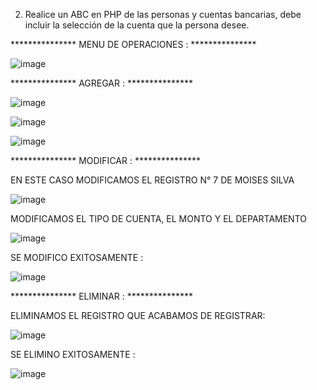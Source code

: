 2. Realice un ABC en PHP de las personas y cuentas bancarias, debe incluir la selección de la cuenta que la persona desee.

*************** MENU DE OPERACIONES : ***************

![image](https://github.com/SaraVargasB/Programacion-Multimedial-INF324/assets/167654454/fc076f66-1b7d-45ef-bda0-6c717c164d87)


*************** AGREGAR : ***************

![image](https://github.com/SaraVargasB/Programacion-Multimedial-INF324/assets/167654454/f842467f-c9c2-46c5-a51d-b87af59bf54d)

![image](https://github.com/SaraVargasB/Programacion-Multimedial-INF324/assets/167654454/2ec70570-c153-4c65-9937-52d884c8d205)

![image](https://github.com/SaraVargasB/Programacion-Multimedial-INF324/assets/167654454/1f253311-dfb4-44f6-bdfe-f028e0ce2f37)


*************** MODIFICAR : ***************

EN ESTE CASO MODIFICAMOS EL REGISTRO N° 7 DE MOISES SILVA

![image](https://github.com/SaraVargasB/Programacion-Multimedial-INF324/assets/167654454/b0f30ce6-c015-4d0f-ad2c-16a08a7967e2)

MODIFICAMOS EL TIPO DE CUENTA, EL MONTO Y EL DEPARTAMENTO

![image](https://github.com/SaraVargasB/Programacion-Multimedial-INF324/assets/167654454/608ace6e-f4fb-4932-b3dc-712ab9732029)

SE MODIFICO EXITOSAMENTE :

![image](https://github.com/SaraVargasB/Programacion-Multimedial-INF324/assets/167654454/f66c20df-7c34-48b4-a676-aa3b0c1e15da)

*************** ELIMINAR : ***************

ELIMINAMOS EL REGISTRO QUE ACABAMOS DE REGISTRAR: 

![image](https://github.com/SaraVargasB/Programacion-Multimedial-INF324/assets/167654454/69f29b80-55ef-4be7-8ba6-3fa310afbc10)

SE ELIMINO EXITOSAMENTE :

![image](https://github.com/SaraVargasB/Programacion-Multimedial-INF324/assets/167654454/7e279e9b-1383-4964-b3e0-6a6183876ca6)

